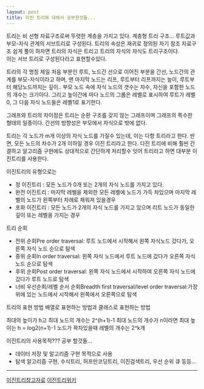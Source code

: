 ```yaml
---
layout: post
title: 이진 트리에 대해서 공부한것들...
---
```


트리는 비 선형 자료구조로써 뚜렷한 계층을 가지고 있다. 계층형 트리 구조... 루트값과 부모-자식 관계의 서브트리로 구성된다.
트리의 속성은 재귀로 정의된 자기 참조 자료구조 쉽게 풀이 하자면 트리의 자식은 트리고 트리의 자식의 자식도 트리구조이다.  
이는 서브 트리로 구성된다라고 표현할수있다.

트리의 각 명칭
제일 처음 부분인 루트, 노드간 선으로 이어진 부분을 간선, 노드간의 관계를 부모-자식이라고 하며,
맨 마지막 노드는 리프, 루트부터 리프까지는 높이, 루트부터 해당노드까지는 깊이..
부모 노드 속에 자식 노드의 갯수는 차수, 자신을 포함한 노드의 개수는 크기이다.
그리고 높이간에 마다 노드의 그룹은 레벨로 표시하여 루트가 레벨 0, 그 다음 자식 노드들은 레벨1로 표기한다.

그래프와 트리의 차이점은 트리는 순환 구조를 갖지 않는 그래프이며 그래프의 특수한 형태의 일종이다.
간선의 방향성은 부모에서 자식으로 밖에 없다.


트리는 각 노드가 m개 이상의 자식 노드를 가질수 있는데, 이는 다항 트리라고 한다.
반면, 모든 노드의 차수가 2개 이하일 경우 이진 트리라고 한다.
다진 트리에 비해 훨씬 간결하고 알고리즘 구현에도 상대적으로 간단하게 처리할수 잇어 트리라고 하면 대부분 이진트리를 사용한다.

이진트리의 유형으로는
- 정 이진트리 : 모든 노드가 0개 또는 2개의 자식 노드를 가지고 있다.
- 완전 이진트리 : 마지막 레벨을 제외한 모든 레벨에 노드가 가득 차있으며 마지막 레벨의 노드가 왼쪽부터 차례로 채워져 있을경우
- 포화 이진트리 : 모든 노드가 2개의 자식 노드를 가지고 있으며 리트 노드가 동일한 깊이 또는 레벨을 가지는 경우

트리 순회
- 전위 순회Pre order traversal: 루트 노드에서 시작해서 왼쪽 자식노드 갔다가, 오른쪽 자식 노드 순으로 탐색
- 중위 순회In order traversal: 왼쪽 자식 노드에서 루트 노드에 갔다가 오른쪽 자식노드 순으로 탐색
- 후위 순회Post order traversal: 왼쪽 자식 노드에서 시작하여 오른쪽 자식 노드에 갔다가 루트 노드로 탐색
- 너비 우선순회/레벨 순서 순회Breadth first traversal/level order traversal:가장 위에 있는 노드에서 시작해서 왼쪽에서 오른쪽으로 탐색

트리의 표현 방법
배열로 표현하는 방법과 클래스로 표현하는 방법

최대의 높이가 h고 최대 노드의 개수는  2^(h+1)-1 
최대 노드의 개수가 n이라면 최대 높이는 h = log2(n+1)-1
노드가 꽉차있을때 레벨의 개수는 2^k개



이진트리의 사용목적??? 공부 할것들...
- 데이터 저장 및 알고리즘 구현 목적으로 사용
- 탐색 알고리즘 구현, 수식트리, 허프만코딩트리, 이진검색트리, 우선 순위 큐 등등...
- - -
[이진트리참고자료](https://www.boostcourse.org/cs204/lecture/626047?isDesc=false)
[이진트리위키](https://ko.wikipedia.org/wiki/%EC%9D%B4%EC%A7%84_%ED%8A%B8%EB%A6%AC)